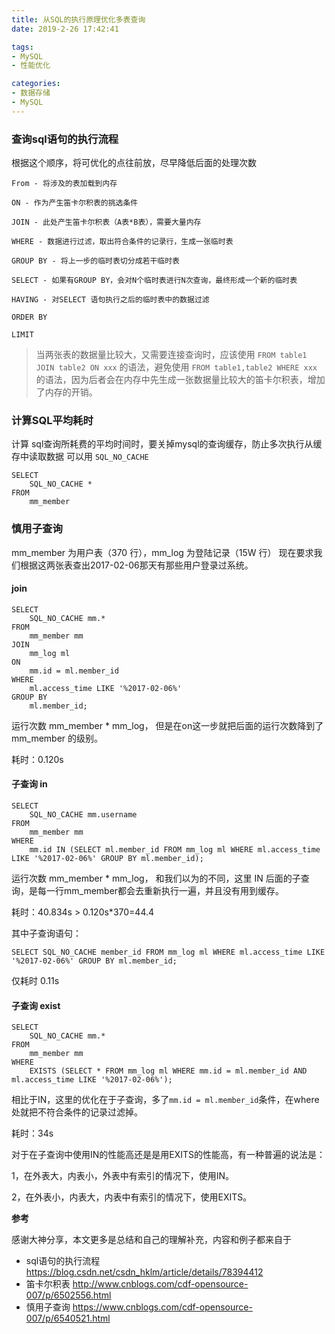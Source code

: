 ```yaml
---
title: 从SQL的执行原理优化多表查询
date: 2019-2-26 17:42:41

tags:
- MySQL
- 性能优化

categories:
- 数据存储
- MySQL
---
```



### 查询sql语句的执行流程
根据这个顺序，将可优化的点往前放，尽早降低后面的处理次数

```
From - 将涉及的表加载到内存

ON - 作为产生笛卡尔积表的挑选条件

JOIN - 此处产生笛卡尔积表（A表*B表），需要大量内存

WHERE - 数据进行过滤，取出符合条件的记录行，生成一张临时表

GROUP BY - 将上一步的临时表切分成若干临时表

SELECT - 如果有GROUP BY，会对N个临时表进行N次查询，最终形成一个新的临时表

HAVING - 对SELECT 语句执行之后的临时表中的数据过滤

ORDER BY

LIMIT
```
> 当两张表的数据量比较大，又需要连接查询时，应该使用 `FROM table1 JOIN table2 ON xxx` 的语法，避免使用 `FROM table1,table2 WHERE xxx` 的语法，因为后者会在内存中先生成一张数据量比较大的笛卡尔积表，增加了内存的开销。


### 计算SQL平均耗时
计算 sql查询所耗费的平均时间时，要关掉mysql的查询缓存，防止多次执行从缓存中读取数据
可以用 `SQL_NO_CACHE`
```
SELECT
    SQL_NO_CACHE *
FROM
    mm_member
```

### 慎用子查询
mm_member 为用户表（370 行），mm_log 为登陆记录（15W 行）
现在要求我们根据这两张表查出2017-02-06那天有那些用户登录过系统。

#### join
```
SELECT
    SQL_NO_CACHE mm.*
FROM
    mm_member mm
JOIN
    mm_log ml
ON
    mm.id = ml.member_id
WHERE
    ml.access_time LIKE '%2017-02-06%'
GROUP BY
    ml.member_id;
```
运行次数 mm_member * mm_log， 但是在on这一步就把后面的运行次数降到了 mm_member 的级别。

耗时：0.120s

#### 子查询 in

```
SELECT
    SQL_NO_CACHE mm.username
FROM
    mm_member mm
WHERE
    mm.id IN (SELECT ml.member_id FROM mm_log ml WHERE ml.access_time LIKE '%2017-02-06%' GROUP BY ml.member_id);
```
运行次数 mm_member * mm_log， 和我们以为的不同，这里 IN 后面的子查询，是每一行mm_member都会去重新执行一遍，并且没有用到缓存。

耗时：40.834s > 0.120s*370=44.4

其中子查询语句：
```
SELECT SQL_NO_CACHE member_id FROM mm_log ml WHERE ml.access_time LIKE '%2017-02-06%' GROUP BY ml.member_id;
```
仅耗时 0.11s


#### 子查询 exist
```
SELECT
    SQL_NO_CACHE mm.*
FROM
    mm_member mm
WHERE
    EXISTS (SELECT * FROM mm_log ml WHERE mm.id = ml.member_id AND ml.access_time LIKE '%2017-02-06%');
```
相比于IN，这里的优化在于子查询，多了`mm.id = ml.member_id`条件，在where处就把不符合条件的记录过滤掉。

耗时：34s

对于在子查询中使用IN的性能高还是是用EXITS的性能高，有一种普遍的说法是：

1，在外表大，内表小，外表中有索引的情况下，使用IN。

2，在外表小，内表大，内表中有索引的情况下，使用EXITS。


**参考**

感谢大神分享，本文更多是总结和自己的理解补充，内容和例子都来自于
- sql语句的执行流程 https://blog.csdn.net/csdn_hklm/article/details/78394412
- 笛卡尔积表 http://www.cnblogs.com/cdf-opensource-007/p/6502556.html
- 慎用子查询 https://www.cnblogs.com/cdf-opensource-007/p/6540521.html
